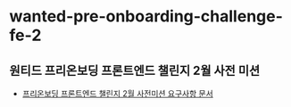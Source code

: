 # wanted-pre-onboarding-challenge-fe-2

## 원티드 프리온보딩 프론트엔드 챌린지 2월 사전 미션

- [프리온보딩 프론트엔드 챌린지 2월 사전미션 요구사항 문서](https://gist.github.com/pocojang/3c3d4470a3d2a978b5ebfb3f613e40fa)
